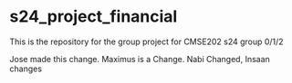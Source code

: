 
# s24_project_financial
This is the repository for the group project for CMSE202 s24 group 0/1/2

Jose made this change. Maximus is a Change. Nabi Changed, Insaan changes

